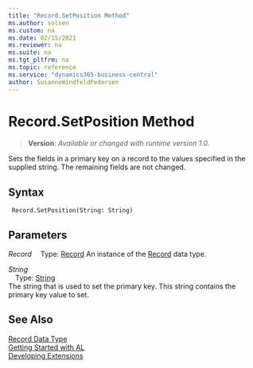 ```yaml
---
title: "Record.SetPosition Method"
ms.author: solsen
ms.custom: na
ms.date: 02/15/2021
ms.reviewer: na
ms.suite: na
ms.tgt_pltfrm: na
ms.topic: reference
ms.service: "dynamics365-business-central"
author: SusanneWindfeldPedersen
---
```

[//]: # (START>DO_NOT_EDIT)
[//]: # (IMPORTANT:Do not edit any of the content between here and the END>DO_NOT_EDIT.)
[//]: # (Any modifications should be made in the .xml files in the ModernDev repo.)
# Record.SetPosition Method
> **Version**: _Available or changed with runtime version 1.0._

Sets the fields in a primary key on a record to the values specified in the supplied string. The remaining fields are not changed.


## Syntax
```
 Record.SetPosition(String: String)
```
## Parameters
*Record*
&emsp;Type: [Record](record-data-type.md)
An instance of the [Record](record-data-type.md) data type.

*String*  
&emsp;Type: [String](../string/string-data-type.md)  
The string that is used to set the primary key. This string contains the primary key value to set.
          



[//]: # (IMPORTANT: END>DO_NOT_EDIT)
## See Also
[Record Data Type](record-data-type.md)  
[Getting Started with AL](../../devenv-get-started.md)  
[Developing Extensions](../../devenv-dev-overview.md)